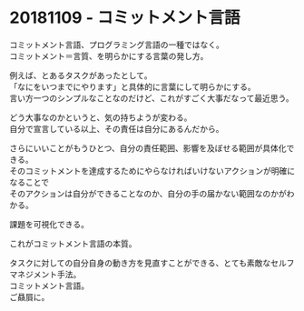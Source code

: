 # 20181109 - コミットメント言語

コミットメント言語、プログラミング言語の一種ではなく。  
コミットメント＝言質、を明らかにする言葉の発し方。  
  
例えば、とあるタスクがあったとして。  
「なにをいつまでにやります」と具体的に言葉にして明らかにする。  
言い方一つのシンプルなことなのだけど、これがすごく大事だなって最近思う。  
  
どう大事なのかというと、気の持ちようが変わる。  
自分で宣言している以上、その責任は自分にあるんだから。  
  
さらにいいことがもうひとつ、自分の責任範囲、影響を及ぼせる範囲が具体化できる。  
そのコミットメントを達成するためにやらなければいけないアクションが明確になることで  
そのアクションは自分ができることなのか、自分の手の届かない範囲なのかがわかる。  
  
課題を可視化できる。  
  
これがコミットメント言語の本質。  
  
タスクに対しての自分自身の動き方を見直すことができる、とても素敵なセルフマネジメント手法。  
コミットメント言語。  
ご贔屓に。  